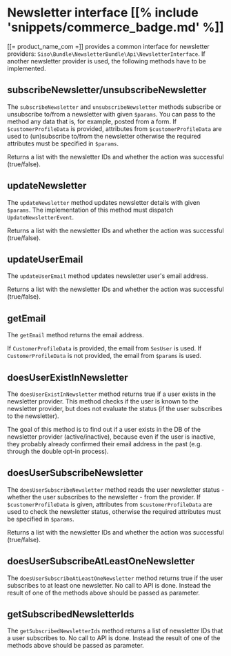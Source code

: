 # Newsletter interface [[% include 'snippets/commerce_badge.md' %]]

[[= product_name_com =]] provides a common interface for newsletter providers: `Siso\Bundle\NewsletterBundle\Api\NewsletterInterface`. If another newsletter provider is used, the following methods have to be implemented.

## subscribeNewsletter/unsubscribeNewsletter

The `subscribeNewsletter` and `unsubscribeNewsletter` methods subscribe or unsubscribe to/from a newsletter with given `$params`.
You can pass to the method any data that is, for example, posted from a form.
If `$customerProfileData` is provided, attributes from `$customerProfileData` are used to (un)subscribe to/from the newsletter
otherwise the required attributes must be specified in `$params`.

Returns a list with the newsletter IDs and whether the action was successful (true/false).

## updateNewsletter

The `updateNewsletter` method updates newsletter details with given `$params`.
The implementation of this method must dispatch `UpdateNewsletterEvent`.

Returns a list with the newsletter IDs and whether the action was successful (true/false).

## updateUserEmail

The `updateUserEmail` method updates newsletter user's email address.

Returns a list with the newsletter IDs and whether the action was successful (true/false).

## getEmail

The `getEmail` method returns the email address.

If `CustomerProfileData` is provided, the email from `SesUser` is used.
If `CustomerProfileData` is not provided, the email from `$params` is used.

## doesUserExistInNewsletter

The `doesUserExistInNewsletter` method returns true if a user exists in the newsletter provider.
This method checks if the user is known to the newsletter provider, but does not evaluate the status
(if the user subscribes to the newsletter).

The goal of this method is to find out if a user exists in the DB of the newsletter provider (active/inactive),
because even if the user is inactive, they probably already confirmed their email address in the past
(e.g. through the double opt-in process).

## doesUserSubscribeNewsletter

The `doesUserSubscribeNewsletter` method reads the user newsletter status - whether the user subscribes to the newsletter - from the provider.
If `$customerProfileData` is given, attributes from `$customerProfileData` are used to check the newsletter status,
otherwise the required attributes must be specified in `$params`.

Returns a list with the newsletter IDs and whether the action was successful (true/false).

## doesUserSubscribeAtLeastOneNewsletter

The `doesUserSubscribeAtLeastOneNewsletter` method returns true if the user subscribes to at least one newsletter.
No call to API is done. Instead the result of one of the methods above should be passed as parameter.

## getSubscribedNewsletterIds

The `getSubscribedNewsletterIds` method returns a list of newsletter IDs that a user subscribes to.
No call to API is done. Instead the result of one of the methods above should be passed as parameter.
